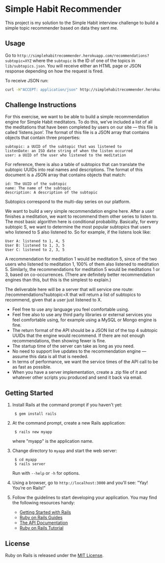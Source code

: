 # Simple Habit Recommender

This project is my solution to the Simple Habit interview challenge to build a simple topic recommender based on data they sent me.

## Usage

Go to `http://simplehabitrecommender.herokuapp.com/recommendations?subtopic=XYZ` where the `subtopic` is the ID of one of the topics in `lib/subtopics.json`. You will receive either an HTML page or JSON response depending on how the request is fired.

To receive JSON run: 

```bash
curl -H"ACCEPT: application/json" http://simplehabitrecommender.herokuapp.com?recommendations?subtopic=XYZ
```

## Challenge Instructions

For this exercise, we want to be able to build a simple recommendation engine for Simple Habit meditators. To do this, we’ve included a list of all the meditations that have been completed by users on our site — this file is called ‘listens.json’. The format of this file is a JSON array that contains objects that contain three properties:

    subtopic: a UUID of the subtopic that was listened to
    listenDate: an ISO date string of when the listen occurred
    user: a UUID of the user who listened to the meditation

For reference, there is also a table of subtopics that can translate the subtopic UUIDs into real names and descriptions. The format of this document is a JSON array that contains objects that match:

    id: The UUID of the subtopic
    name: The name of the subtopic
    description: A description of the subtopic

Subtopics correspond to the multi-day series on our platform.

We want to build a very simple recommendation engine here. After a user finishes a meditation, we want to recommend them other series to listen to. The most basic algorithm here is conditional probability. Basically, for every subtopic S, we want to determine the most popular subtopics that users who listened to S also listened to. So for example, if the listens look like:

    User A: listened to 1, 4, 5
    User B: listened to 1, 3, 5
    User C: listened to 2, 3, 5

A recommendation for meditation 1 would be meditation 5, since of the two users who listened to meditation 1, 100% of them also listened to meditation 5. Similarly, the recommendations for meditation 5 would be meditations 1 or 3, based on co-occurrences. (There are definitely better recommendation engines than this, but this is the simplest to explain.)

The deliverable here will be a server that will service one route: /recommendations?subtopic=X that will return a list of subtopics to recommend, given that a user just listened to X.

- Feel free to use any language you feel comfortable using.
- Feel free also to use any third party libraries or external services you feel comfortable using, for example using a MySQL or Mongo engine is fine.
- The return format of the API should be a JSON list of the top 4 subtopic UUIDs that the engine would recommend. If there are not enough recommendations, then showing fewer is fine.
- The startup time of the server can take as long as you need.
- No need to support live updates to the recommendation engine — assume this data is all that is needed.
- In terms of performance, we want the service times of the API call to be as fast as possible.
- When you have a server implementation, create a .zip file of it and whatever other scripts you produced and send it back via email.

## Getting Started

1. Install Rails at the command prompt if you haven't yet:

        $ gem install rails

2. At the command prompt, create a new Rails application:

        $ rails new myapp

   where "myapp" is the application name.

3. Change directory to `myapp` and start the web server:

        $ cd myapp
        $ rails server

   Run with `--help` or `-h` for options.

4. Using a browser, go to `http://localhost:3000` and you'll see:
"Yay! You’re on Rails!"

5. Follow the guidelines to start developing your application. You may find
   the following resources handy:
    * [Getting Started with Rails](http://guides.rubyonrails.org/getting_started.html)
    * [Ruby on Rails Guides](http://guides.rubyonrails.org)
    * [The API Documentation](http://api.rubyonrails.org)
    * [Ruby on Rails Tutorial](http://www.railstutorial.org/book)

## License

Ruby on Rails is released under the [MIT License](http://www.opensource.org/licenses/MIT).
